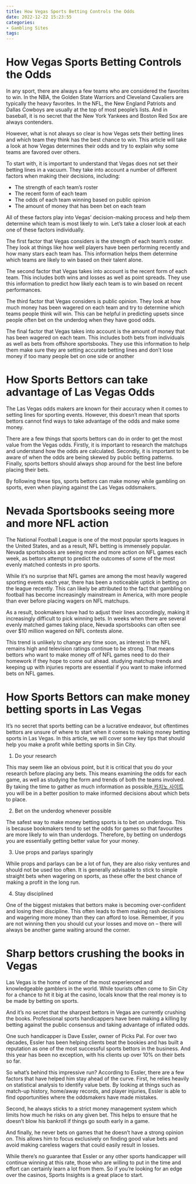```yaml
---
title: How Vegas Sports Betting Controls the Odds 
date: 2022-12-22 15:23:55
categories:
- Gambling Sites
tags:
---
```



#  How Vegas Sports Betting Controls the Odds 

In any sport, there are always a few teams who are considered the favorites to win. In the NBA, the Golden State Warriors and Cleveland Cavaliers are typically the heavy favorites. In the NFL, the New England Patriots and Dallas Cowboys are usually at the top of most people’s lists. And in baseball, it is no secret that the New York Yankees and Boston Red Sox are always contenders.

However, what is not always so clear is how Vegas sets their betting lines and which team they think has the best chance to win. This article will take a look at how Vegas determines their odds and try to explain why some teams are favored over others.

To start with, it is important to understand that Vegas does not set their betting lines in a vacuum. They take into account a number of different factors when making their decisions, including:

- The strength of each team’s roster
- The recent form of each team
- The odds of each team winning based on public opinion
- The amount of money that has been bet on each team

All of these factors play into Vegas’ decision-making process and help them determine which team is most likely to win. Let’s take a closer look at each one of these factors individually.

The first factor that Vegas considers is the strength of each team’s roster. They look at things like how well players have been performing recently and how many stars each team has. This information helps them determine which teams are likely to win based on their talent alone.

The second factor that Vegas takes into account is the recent form of each team. This includes both wins and losses as well as point spreads. They use this information to predict how likely each team is to win based on recent performances.

The third factor that Vegas considers is public opinion. They look at how much money has been wagered on each team and try to determine which teams people think will win. This can be helpful in predicting upsets since people often bet on the underdog when they have good odds.

The final factor that Vegas takes into account is the amount of money that has been wagered on each team. This includes both bets from individuals as well as bets from offshore sportsbooks. They use this information to help them make sure they are setting accurate betting lines and don’t lose money if too many people bet on one side or another

#  How Sports Bettors can take advantage of Las Vegas Odds 

The Las Vegas odds makers are known for their accuracy when it comes to setting lines for sporting events. However, this doesn’t mean that sports bettors cannot find ways to take advantage of the odds and make some money.

There are a few things that sports bettors can do in order to get the most value from the Vegas odds. Firstly, it is important to research the matchups and understand how the odds are calculated. Secondly, it is important to be aware of when the odds are being skewed by public betting patterns. Finally, sports bettors should always shop around for the best line before placing their bets.

By following these tips, sports bettors can make money while gambling on sports, even when playing against the Las Vegas oddsmakers.

#  Nevada Sportsbooks seeing more and more NFL action 

The National Football League is one of the most popular sports leagues in the United States, and as a result, NFL betting is immensely popular. Nevada sportsbooks are seeing more and more action on NFL games each week, as bettors attempt to predict the outcomes of some of the most evenly matched contests in pro sports.

While it’s no surprise that NFL games are among the most heavily wagered sporting events each year, there has been a noticeable uptick in betting on the league recently. This can likely be attributed to the fact that gambling on football has become increasingly mainstream in America, with more people than ever before placing wagers on NFL matchups.

As a result, bookmakers have had to adjust their lines accordingly, making it increasingly difficult to pick winning bets. In weeks when there are several evenly matched games taking place, Nevada sportsbooks can often see over $10 million wagered on NFL contests alone.

This trend is unlikely to change any time soon, as interest in the NFL remains high and television ratings continue to be strong. That means bettors who want to make money off of NFL games need to do their homework if they hope to come out ahead. studying matchup trends and keeping up with injuries reports are essential if you want to make informed bets on NFL games.

#  How Sports Bettors can make money betting sports in Las Vegas 

It’s no secret that sports betting can be a lucrative endeavor, but oftentimes bettors are unsure of where to start when it comes to making money betting sports in Las Vegas. In this article, we will cover some key tips that should help you make a profit while betting sports in Sin City.

1. Do your research

This may seem like an obvious point, but it is critical that you do your research before placing any bets. This means examining the odds for each game, as well as studying the form and trends of both the teams involved. By taking the time to gather as much information as possible,[카지노 사이트](https://choegocasino.com/) you will be in a better position to make informed decisions about which bets to place.

2. Bet on the underdog whenever possible

The safest way to make money betting sports is to bet on underdogs. This is because bookmakers tend to set the odds for games so that favourites are more likely to win than underdogs. Therefore, by betting on underdogs you are essentially getting better value for your money.

3. Use props and parlays sparingly

While props and parlays can be a lot of fun, they are also risky ventures and should not be used too often. It is generally advisable to stick to simple straight bets when wagering on sports, as these offer the best chance of making a profit in the long run.

4. Stay disciplined

One of the biggest mistakes that bettors make is becoming over-confident and losing their discipline. This often leads to them making rash decisions and wagering more money than they can afford to lose. Remember, if you are not winning then you should cut your losses and move on – there will always be another game waiting around the corner.

#  Sharp bettors crushing the books in Vegas

Las Vegas is the home of some of the most experienced and knowledgeable gamblers in the world. While tourists often come to Sin City for a chance to hit it big at the casino, locals know that the real money is to be made by betting on sports.

And it’s no secret that the sharpest bettors in Vegas are currently crushing the books. Professional sports handicappers have been making a killing by betting against the public consensus and taking advantage of inflated odds.

One such handicapper is Dave Essler, owner of Picks Pal. For over two decades, Essler has been helping clients beat the bookies and has built a reputation as one of the most successful sports bettors in the business. And this year has been no exception, with his clients up over 10% on their bets so far.

So what’s behind this impressive run? According to Essler, there are a few factors that have helped him stay ahead of the curve. First, he relies heavily on statistical analysis to identify value bets. By looking at things such as match-up history, home/away records, and player injuries, Essler is able to find opportunities where the oddsmakers have made mistakes.

Second, he always sticks to a strict money management system which limits how much he risks on any given bet. This helps to ensure that he doesn’t blow his bankroll if things go south early in a game.

And finally, he never bets on games that he doesn’t have a strong opinion on. This allows him to focus exclusively on finding good value bets and avoid making careless wagers that could easily result in losses.

While there’s no guarantee that Essler or any other sports handicapper will continue winning at this rate, those who are willing to put in the time and effort can certainly learn a lot from them. So if you’re looking for an edge over the casinos, Sports Insights is a great place to start.